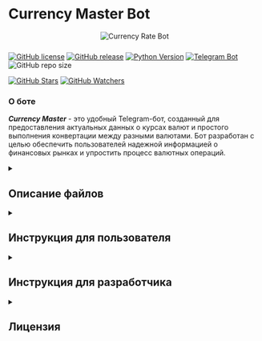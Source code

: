 # Currency Master Bot

<div style="display: flex; justify-content: center;">
  <img src="https://github.com/GepardXXX/Currency-Master-bot/blob/main/logo.png)" alt="Currency Rate Bot" style="margin-bottom: 10px;">
</div>



[![GitHub license](https://img.shields.io/github/license/GepardXXX/Currency-Master-bot.svg?style=plastic)](https://github.com/GepardXXX/Currency-Master-bot/blob/main/LICENSE)
[![GitHub release](https://img.shields.io/github/release/GepardXXX/Currency-Master-bot.svg?style=plastic)](https://github.com/GepardXXX/Currency-Master-bot/releases)
[![Python Version](https://img.shields.io/badge/Python-3.10%2B-blue.svg?logo=python)](https://www.python.org/downloads/release/python-3100/)
[![Telegram Bot](https://img.shields.io/badge/Telegram-Bot-blue.svg?logo=telegram)](https://t.me/test32309518_bot)
![GitHub repo size](https://img.shields.io/github/repo-size/GepardXXX/Currency-Master-bot?style=plastic)

[![GitHub Stars](https://img.shields.io/github/stars/GepardXXX/Currency-Master-bot.svg?style=social&label=Stars)](https://github.com/GepardXXX/Currency-Master-bot/stargazers)
[![GitHub Watchers](https://img.shields.io/github/watchers/GepardXXX/Currency-Master-bot.svg?style=social&label=Watchers)](https://github.com/GepardXXX/Currency-Master-bot/watchers)

### О боте

***Currency Master*** - это удобный Telegram-бот, созданный для предоставления актуальных данных о курсах валют и простого выполнения конвертации между разными валютами. Бот разработан с целью обеспечить пользователей надежной информацией о финансовых рынках и упростить процесс валютных операций.

<details>
<summary><h2>Описание файлов</h2></summary>

- `bot/` - Пакет с ботом.
  - `bot.py` - Основной файл бота.
  - `handlers/` - Обработчики команд и callback-запросов.
    - `commands/` - Обработчики команд.
      - `start.py` - Обработчик команды /start.
      - `help.py` - Обработчик команды /help.
      - `convert.py` - Обработчик команды /convert.
      - `course.py` - Обработчик команды /course.
    - `callbacks/` - Обработчики callback-запросов.
      - `amount_selection_handler.py` - Обработчик ввода суммы во время конвертации.
      - `back_button_handlers.py` - Обработчики кнопки "Назад" в разных состояниях.
      - `conversion_handler.py` - Обработчик выбора конверсии валют.
      - `currency_handler.py` - Обработчик запросов на отображение текущего курса выбранной валюты.
  - `keyboards/` - Клавиатуры для бота.
    - `back_button.py` - Кнопка "Назад" для использования в инлайн-клавиатуре.
    - `conversion_keyboards.py` - Клавиатуры для выбора конверсии валют.
    - `currency_selection_buttons.py` - Клавиатуры для выбора валюты.
    - `amount_keyboard.py` - Клавиатура для ввода суммы во время конвертации.
  - `states/` - Состояния для управления процессом конвертации.
  - `texts/` - Текстовые сообщения, используемые в боте.
- `config/` - Конфигурационные файлы.
  - `settings.py` - Настройки бота.
- `utils/` - Утилиты для работы с ботом.
  - `currency_course.py` - Утилита для получения и обработки данных о курсах валют.
- `README.md` - Описание проекта и инструкции по его использованию.
- `LICENSE` - Лицензия проекта.
- `main.py` - Основной файл для запуска бота.
- `requirements.txt` - Зависимости проекта.

</details>


<details>

<summary><h2>Инструкция для пользователя</h2></summary>

Для начала работы с ботом, перейдите по ссылке [Currency Master в Telegram](https://t.me/test32309518_bot) или найдите его в Telegram, введя его имя в поиске.

### Команды

- `/start`: Начать общение с ботом. Бот приветствует вас и предоставляет доступ к основным функциям.
- `/help`: Получить справку о доступных командах.
- `/convert`: Начать процесс конвертации валют.
- `/course`: Получить текущий курс валют

</details>


<details> 

<summary><h2>Инструкция для разработчика</h2></summary>

Если вы разработчик и хотите запустить этого бота на своем компьютере, выполните следующие шаги:

1. **Клонируйте репозиторий**

   Сначала клонируйте репозиторий на свой компьютер с помощью Git. Откройте терминал или командную строку и выполните следующую команду:

   ```bash
   git clone https://github.com/yourusername/currency-rate-bot.git
   ```

2. **Установите зависимости**
   
   Перейдите в каталог проекта, затем установите необходимые зависимости, указанные в файле `requirements.txt`, выполнив следующую команду:

   ```bash
   pip install -r requirements.txt
   ```

3. **Создайте бота в Telegram**
   
   Прежде чем вы сможете запустить бота, вам нужно создать бота в Telegram и получить токен. Для этого выполните следующие шаги:

    - Откройте Telegram и найдите *`BotFather`* – официального бота для создания других ботов в Telegram.
  
    - Напишите ему сообщение `/newbot` и следуйте инструкциям.
  
    - Выберите имя для вашего бота и получите уникальный токен.

4. **Настройте конфигурацию**
   
   Откройте файл `config/settings.py` и вставьте ваш токен бота в поле **TOKEN**. В этом файле также можно настроить другие параметры, если необходимо.

   ```c++
   # config/settings.py

   TOKEN = 'YOUR_TOKEN_HERE'
   ```

5. **Запустите бота**
   
   В терминале или в командной строке выполните следующую команду:

   ```bash
   python main.py
   ```
   Ваш бот будет запущен и готов к работе.

</details> 

<details> 

<summary><h2>Лицензия</h2></summary>

Этот проект распространяется под Лицензией **MIT**, которая позволяет вам свободно использовать, модифицировать и распространять его как в коммерческих, так и в некоммерческих целях.

**Важно:** При использовании или распространении этого кода, обязательно указывать [GepardXXX](https://github.com/GepardXXX) в качестве контрибьютора и сохранять указание оригинальной лицензии в вашем проекте.

</details> 

